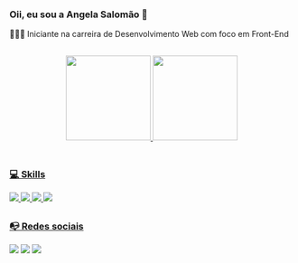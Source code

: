 ### Oii, eu sou a Angela Salomão 👋

👩🏻‍💻 Iniciante na carreira de Desenvolvimento Web com foco em Front-End
##
<div align="center">
  <a href="https://github.com/angelasalomao">
  <img height="150em" src="https://github-readme-stats.vercel.app/api?username=angelasalomao&show_icons=true&theme=dracula&include_all_commits=true&count_private=true"/>
  <img height="150em" src="https://github-readme-stats.vercel.app/api/top-langs/?username=angelasalomao&layout=compact&langs_count=7&theme=dracula"/>
</div>
<div style="display: inline_block"><br>  
  
  ## 
  
  ### 💻 Skills
  <img src="https://img.shields.io/badge/HTML5-E34F26?style=for-the-badge&logo=html5&logoColor=white">
  <img src="https://img.shields.io/badge/CSS3-1572B6?style=for-the-badge&logo=css3&logoColor=white">
  <img src="https://img.shields.io/badge/JavaScript-F7DF1E?style=for-the-badge&logo=javascript&logoColor=black">
  <img src="https://img.shields.io/badge/React-20232A?style=for-the-badge&logo=react&logoColor=61DAFB">
</div>
  
  ##
  
  ### 📭 Redes sociais  
<div>
  <a href="https://www.linkedin.com/in/angela-salomao/" target="_blank"><img src="https://img.shields.io/badge/-LinkedIn-%230077B5?style=for-the-badge&logo=linkedin&logoColor=white" target="_blank"></a>
  <a href="https://www.instagram.com/angelasalomao_/" target="_blank"><img src="https://img.shields.io/badge/-Instagram-%23E4405F?style=for-the-badge&logo=instagram&logoColor=white" target="_blank"></a>
  <a href = "https://twitter.com/angelasalomao_"><img src="https://img.shields.io/badge/Twitter-1DA1F2?style=for-the-badge&logo=twitter&logoColor=white" target="_blank"></a>
  
